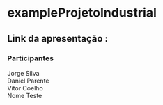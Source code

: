 # exampleProjetoIndustrial

## Link da apresentação : 


### Participantes
Jorge Silva\
Daniel Parente\
Vitor Coelho\
Nome Teste

